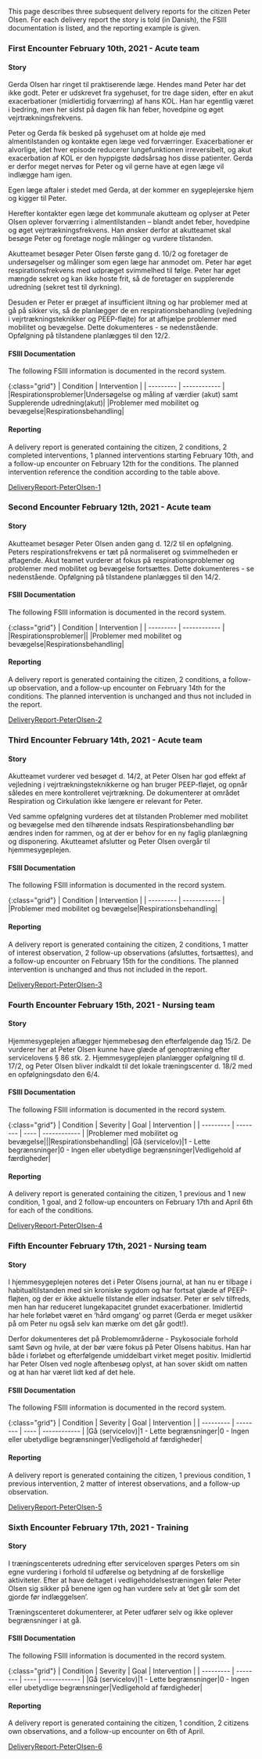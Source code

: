This page describes three subsequent delivery reports for the citizen Peter Olsen.
For each delivery report the story is told (in Danish), the FSIII documentation is listed, and the reporting example is given.

### First Encounter February 10th, 2021 - Acute team 

#### Story
Gerda Olsen har ringet til praktiserende læge.
Hendes mand Peter har det ikke godt.
Peter er udskrevet fra sygehuset, for tre dage siden, efter en akut exacerbationer (midlertidig forværring) af hans KOL.
Han har egentlig været i bedring, men her sidst på dagen fik han feber, hovedpine og øget vejrtrækningsfrekvens. 

Peter og Gerda fik besked på sygehuset om at holde øje med almentilstanden og kontakte egen læge ved forværringer.
Exacerbationer er alvorlige, idet hver episode reducerer lungefunktionen irreversibelt, og akut exacerbation af KOL er den hyppigste dødsårsag hos disse patienter.
Gerda er derfor meget nervøs for Peter og vil gerne have at egen læge vil indlægge ham igen.

Egen læge aftaler i stedet med Gerda, at der kommer en sygeplejerske hjem og kigger til Peter.

Herefter kontakter egen læge det kommunale akutteam og oplyser at Peter Olsen oplever forværring i almentilstanden – blandt andet feber, hovedpine og øget vejrtrækningsfrekvens.
Han ønsker derfor at akutteamet skal besøge Peter og foretage nogle målinger og vurdere tilstanden.

Akutteamet besøger Peter Olsen første gang d. 10/2 og foretager de undersøgelser og målinger som egen læge har anmodet om.
Peter har øget respirationsfrekvens med udpræget svimmelhed til følge.
Peter har øget mængde sekret og kan ikke hoste frit, så de foretager en supplerende udredning (sekret test til dyrkning).

Desuden er Peter er præget af insufficient iltning og har problemer med at gå på sikker vis, så de planlægger de en respirationsbehandling (vejledning i vejrtrækningsteknikker og PEEP-fløjte) for at afhjælpe problemer med mobilitet og bevægelse.
Dette dokumenteres - se nedenstående. Opfølgning på tilstandene planlægges til den 12/2.

#### FSIII Documentation
The following FSIII information is documented in the record system.

{:class="grid"}
| Condition | Intervention |
| --------- | ------------ |
|Respirationsproblemer|Undersøgelse og måling af værdier (akut) samt Supplerende udredning(akut)|
|Problemer med mobilitet og bevægelse|Respirationsbehandling|

#### Reporting
A delivery report is generated containing the citizen, 2 conditions, 2 completed interventions, 1 planned interventions starting February 10th, and a follow-up encounter on February 12th for the conditions. The planned intervention reference the condition according to the table above.

[DeliveryReport-PeterOlsen-1](Bundle-d54206de-c95b-4c53-9517-6eb155dca99a.html)

### Second Encounter February 12th, 2021 - Acute team

#### Story
Akutteamet besøger Peter Olsen anden gang d. 12/2 til en opfølgning.
Peters respirationsfrekvens er tæt på normaliseret og svimmelheden er aftagende. Akut teamet vurderer at fokus på respirationsproblemer og problemer med mobilitet og bevægelse fortsættes. Dette dokumenteres - se nedenstående. Opfølgning på tilstandene planlægges til den 14/2.

#### FSIII Documentation
The following FSIII information is documented in the record system.

{:class="grid"}
| Condition | Intervention |
| --------- | ------------ |
|Respirationsproblemer||
|Problemer med mobilitet og bevægelse|Respirationsbehandling|

#### Reporting
A delivery report is generated containing the citizen, 2 conditions, a follow-up observation, and a follow-up encounter on February 14th for the conditions. The planned intervention is unchanged and thus not included in the report.

[DeliveryReport-PeterOlsen-2](Bundle-abc81b1f-b3ba-41f0-9f4b-2fc4df5aaabb.html)

### Third Encounter February 14th, 2021 - Acute team

#### Story
Akutteamet vurderer ved besøget d. 14/2, at Peter Olsen har god effekt af vejledning i vejrtrækningsteknikkerne og han bruger PEEP-fløjet, og opnår således en mere kontrolleret vejrtrækning. De dokumenterer at området Respiration og Cirkulation ikke længere er relevant for Peter.

Ved samme opfølgning vurderes det at tilstanden Problemer med mobilitet og bevægelse med den tilhørende indsats Respirationsbehandling bør ændres inden for rammen, og at der er behov for en ny faglig planlægning og disponering.
Akutteamet afslutter og Peter Olsen overgår til hjemmesygeplejen.

#### FSIII Documentation
The following FSIII information is documented in the record system.

{:class="grid"}
| Condition | Intervention |
| --------- | ------------ |
|Problemer med mobilitet og bevægelse|Respirationsbehandling|

#### Reporting
A delivery report is generated containing the citizen, 2 conditions, 1 matter of interest observation, 2 follow-up observations (afsluttes, fortsættes), and a follow-up encounter on February 15th for the conditions. The planned intervention is unchanged and thus not included in the report.

[DeliveryReport-PeterOlsen-3](Bundle-0c1112c3-77b5-4d85-965c-0c26228ec7ef.html)

### Fourth Encounter February 15th, 2021 - Nursing team

#### Story
Hjemmesygeplejen aflægger hjemmebesøg den efterfølgende dag 15/2. De vurderer her at Peter Olsen kunne have glæde af genoptræning efter servicelovens § 86 stk. 2. Hjemmesygeplejen planlægger opfølgning til d. 17/2, og Peter Olsen bliver indkaldt til det lokale træningscenter d. 18/2 med en opfølgningsdato den 6/4.

#### FSIII Documentation
The following FSIII information is documented in the record system.

{:class="grid"}
| Condition | Severity | Goal | Intervention |
| --------- | -------- | ---- | ------------ |
|Problemer med mobilitet og bevægelse|||Respirationsbehandling|
|Gå (servicelov)|1 - Lette begrænsninger|0 - Ingen eller ubetydlige begrænsninger|Vedligehold af færdigheder|

#### Reporting
A delivery report is generated containing the citizen, 1 previous and 1 new condition, 1 goal, and 2 follow-up encounters on February 17th and April 6th for each of the conditions.

[DeliveryReport-PeterOlsen-4](Bundle-374484d0-00cb-4b63-94d1-a0d984afc339.html)

### Fifth Encounter February 17th, 2021 - Nursing team

#### Story
I hjemmesygeplejen noteres det i Peter Olsens journal, at han nu er tilbage i habitualtilstanden med sin kroniske sygdom og har fortsat glæde af PEEP-fløjten, og der er ikke aktuelle tilstande eller indsatser.
Peter er selv tilfreds, men han har reduceret lungekapacitet grundet exacerbationer.
Imidlertid har hele forløbet været en ’hård omgang’ og parret (Gerda er meget usikker på om Peter nu også selv kan mærke om det går godt!).

Derfor dokumenteres det på Problemområderne - Psykosociale forhold samt Søvn og hvile, at der bør være fokus på Peter Olsens habitus.
Han har både i forløbet og efterfølgende umiddelbart virket meget positiv.
Imidlertid har Peter Olsen ved nogle aftenbesøg oplyst, at han sover skidt om natten og at han har været lidt ked af det hele.

#### FSIII Documentation
The following FSIII information is documented in the record system.

{:class="grid"}
| Condition | Severity | Goal | Intervention |
| --------- | -------- | ---- | ------------ |
|Gå (servicelov)|1 - Lette begrænsninger|0 - Ingen eller ubetydlige begrænsninger|Vedligehold af færdigheder|

#### Reporting
A delivery report is generated containing the citizen, 1 previous condition, 1 previous intervention, 2 matter of interest observations, and a follow-up observation.

[DeliveryReport-PeterOlsen-5](Bundle-cc93afc5-7849-4895-84eb-00bb5c129c0b.html)

### Sixth Encounter February 17th, 2021 - Training

#### Story
I træningscenterets udredning efter serviceloven spørges Peters om sin egne vurdering i forhold til udførelse og betydning af de forskellige aktiviteter.
Efter at have deltaget i vedligeholdelsestræningen føler Peter Olsen sig sikker på benene igen og han vurdere selv at ’det går som det gjorde før indlæggelsen’.

Træningscenteret dokumenterer, at Peter udfører selv og ikke oplever begrænsninger i at gå.

#### FSIII Documentation
The following FSIII information is documented in the record system.

{:class="grid"}
| Condition | Severity | Goal | Intervention |
| --------- | -------- | ---- | ------------ |
|Gå (servicelov)|1 - Lette begrænsninger|0 - Ingen eller ubetydlige begrænsninger|Vedligehold af færdigheder|

#### Reporting
A delivery report is generated containing the citizen, 1 condition, 2 citizens own observations, and a follow-up encounter on 6th of April.

[DeliveryReport-PeterOlsen-6](Bundle-1652f2a9-510a-4cd3-8fc4-8b69d0ffedae.html)
